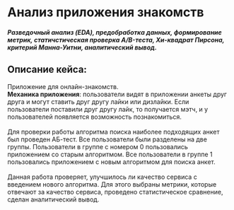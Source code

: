 # Анализ приложения знакомств
##### Разведочный анализ (EDA), предобработка данных, формирование метрик, статичстическая проверка A/B-теста, Хи-квадрат Пирсона, критерий Манна-Уитни, аналитический вывод.
## Описание кейса: 
Приложение для онлайн-знакомств. <br>
<b>Механика приложения</b>: пользователи видят в приложении анкеты друг друга и могут ставить друг другу лайки или дизлайки. Если пользователи поставили друг другу лайк, то получается мэтч, и у пользователей появляется возможность познакомиться. <br><br>
Для проверки работы алгоритма поиска наиболее подходящих анкет был проведен АБ-тест. Все пользователи были разделены на две группы. Пользователи в группе с номером 0 пользовались приложением со старым алгоритмом. Все пользователи в группе 1 пользовались приложением с новым алгоритмом для поиска анкет.<br><br>
Данная работа проверяет, улучшилось ли качество сервиса с введением нового алгоритма. 
Для этого выбраны метрики, которые отвечают за качество сервиса, проведено статистическое сравнение, сделан аналитический вывод.
